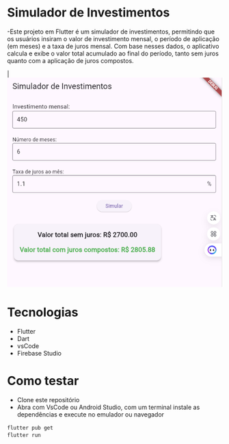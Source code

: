 # Simulador de Investimentos
-Este projeto em Flutter é um simulador de investimentos, permitindo que os usuários insiram o valor de investimento mensal, o período de aplicação (em meses) e a taxa de juros mensal. Com base nesses dados, o aplicativo calcula e exibe o valor total acumulado ao final do período, tanto sem juros quanto com a aplicação de juros compostos.

|![Print0](./assets/investimento.png)

# Tecnologias
- Flutter
- Dart
- vsCode
- Firebase Studio

# Como testar
- Clone este repositório
- Abra com VsCode ou Android Studio, com um terminal instale as dependências e execute no emulador ou navegador
```bash
flutter pub get
flutter run
```

